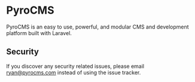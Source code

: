 # PyroCMS

PyroCMS is an easy to use, powerful, and modular CMS and development platform built with Laravel.

## Security

If you discover any security related issues, please email ryan@pyrocms.com instead of using the issue tracker.
